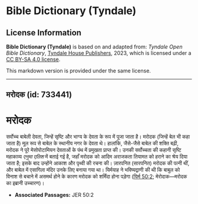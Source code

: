 # Bible Dictionary (Tyndale)

## License Information

**Bible Dictionary (Tyndale)** is based on and adapted from: _Tyndale Open Bible Dictionary_, [Tyndale House Publishers](https://tyndaleopenresources.com/), 2023, which is licensed under a [CC BY-SA 4.0 license](https://creativecommons.org/licenses/by-sa/4.0/legalcode.en).

This markdown version is provided under the same license.



--------------------------------

## मरोदक (id: 733441)

मरोदक
=====

सर्वोच्च बाबेली देवता, जिन्हें सृष्टि और भाग्य के देवता के रूप में पूजा जाता है। मरोदक (जिन्हें बेल भी कहा जाता है) मूल रूप से बाबेल के स्थानीय नगर के देवता थे। हालांकि, जैसे\-जैसे बाबेल की शक्ति बढ़ी, मरोदक ने पूरे मेसोपोटामियन देवताओं के पंथ में प्रमुखता प्राप्त की। उनकी सर्वोच्चता की कहानी सृष्टि महाकाव्य *एनुमा एलिश* में बताई गई है, जहाँ मरोदक को आदिम अराजकता तियामत को हराने का श्रेय दिया जाता है; इसके बाद उन्होंने आकाश और पृथ्वी की रचना की। ज़ारपनित (सारपनित) मरोदक की पत्नी थीं, और बाबेल में एसागिला मंदिर उनके लिए बनाया गया था। यिर्मयाह ने भविष्यद्वाणी की थी कि बाबुल को विनाश से बचाने में असमर्थ होने के कारण मरोदक को शर्मिंदा होना पड़ेगा ([यिर्म 50:2](https://ref.ly/Jer50:2); मेरोदाक—मरोदक का इब्रानी उच्चारण)।

* **Associated Passages:** JER 50:2

